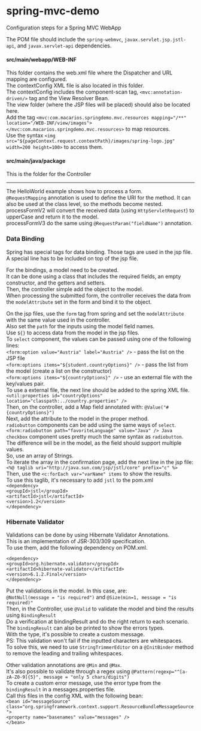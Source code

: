 # spring-mvc-demo
Configuration steps for a Spring MVC WebApp

The POM file should include the `spring-webmvc`, `javax.servlet.jsp.jstl-api`, and `javax.servlet-api` dependencies.

#### src/main/webapp/WEB-INF
This folder contains the web.xml file where the Dispatcher and URL mapping are configured.\
The contextConfig XML file is also located in this folder.\
The contextConfig includes the component-scan tag, `<mvc:annotation-driven/>` tag and the View Resolver Bean.\
The view folder (where the JSP files will be placed) should also be located here.\
Add the tag `<mvc:com.macarios.springdemo.mvc.resources mapping="/**" location="/WEB-INF/view/images"></mvc:com.macarios.springdemo.mvc.resources>` to map resources.\
Use the syntax `<img src="${pageContext.request.contextPath}/images/spring-logo.jpg" width=200 height=100>` to access them.

#### src/main/java/package
This is the folder for the Controller

---

The HelloWorld example shows how to process a form.\
`@RequestMapping` annotation is used to define the URI for the method. It can also be used at the class level, so the methods become nested.\
processFormV2 will convert the received data (using `HttpServletRequest`) to upperCase and return it to the model.\
processFormV3 do the same using `@RequestParam("fieldName")` annotation.

### Data Binding
Spring has special tags for data binding. Those tags are used in the jsp file.\
A special line has to be included on top of the jsp file.

For the bindings, a model need to be created.\
It can be done using a class that includes the required fields, an empty constructor, and the getters and setters.\
Then, the controller simple add the object to the model.\
When processing the submitted form, the controller receives the data from the `modelAttribute` set in the form and bind it to the object.

On the jsp files, use the `form` tag from spring and set the `modelAttribute` with the same value used in the controller.\
Also set the `path` for the inputs using the model field names.\
Use `${}` to access data from the model in the jsp files.\
To `select` component, the values can be passed using one of the following lines:\
`<form:option value="Austria" label="Austria" />` - pass the list on the JSP file\
`<form:options items="${student.countryOptions}" />` - pass the list from the model (create a list on the constructor)\
`<form:options items="${countryOptions}" />` - use an external file with the key/values pair.\
To use a external file, the next line should be added to the spring XML file.\
`<util:properties id="countryOptions" location="classpath:../country.properties" />`\
Then, on the controller, add a Map field annotated with: `@Value("#{countryOptions}")`\
Next, add the attribute to the model in the proper method.\
`radiobutton` components can be add using the same ways of `select`.\
`<form:radiobutton path="favoriteLanguage" value="Java" /> Java`\
`checkbox` component uses pretty much the same syntax as `radiobutton`.\
The difference will be in the model, as the field should support multiple values.\
So, use an array of Strings.\
To iterate the array in the confirmation page, add the next line in the jsp file:\
`<%@ taglib uri="http://java.sun.com/jsp/jstl/core" prefix="c" %>`\
Then, use the `<c:forEach var="varName" items` to show the results.\
To use this taglib, it's necessary to add `jstl` to the pom.xml\
`<dependency>`\
     `<groupId>jstl</groupId>`\
     `<artifactId>jstl</artifactId>`\
     `<version>1.2</version>`\
 `</dependency>`
 
### Hibernate Validator

Validations can be done by using Hibernate Validator Annotations.\
This is an implementation of JSR-303/309 specification.\
To use them, add the following dependency on POM.xml.

`<dependency>`\
    `<groupId>org.hibernate.validator</groupId>`\
    `<artifactId>hibernate-validator</artifactId>`\
    `<version>6.1.2.Final</version>`\
`</dependency>`

Put the validations in the model. In this case, are:\
`@NotNull(message = "is required")` and `@Size(min=1, message = "is required)"`\
Then, in the Controller, use `@Valid` to validate the model and bind the results using `BindingResult`\
Do a verification at bindingResult and do the right return to each scenario.\
The `bindingResult` can also be printed to show the errors types.\
With the type, it's possible to create a custom message.\
PS: This validation won't fail if the inputted characters are whitespaces.\
To solve this, we need to use `StringTrimmerEditor` on a `@InitBinder` method to remove the leading and trailing whitespaces.

Other validation annotations are `@Min` and `@Max`.\
It's also possible to validate through a regex using `@Pattern(regexp="^[a-zA-Z0-9]{5}", message = "only 5 chars/digits")`\
To create a custom error message, use the error type from the `bindingResult` in a messages.properties file.\
Call this files in the config XML with the following bean:\
`<bean id="messageSource"`\
     `class="org.springframework.context.support.ResourceBundleMessageSource">`\
     `<property name="basenames" value="messages" />`\
 `</bean>`